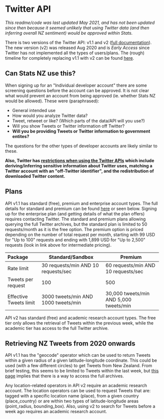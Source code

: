 # Twitter API
*This readme/code was last updated May 2021, and has not been updated since then because it seemed unlikely that using Twitter data (and then inferring overall NZ sentiment) would be approved within Stats.*

There is two versions of the Twitter API: v1.1 and v2 ([full documentation](https://developer.twitter.com/en/docs/twitter-api/rate-limits)). The new version (v2) was released Aug 2020 and is _Early Access_ since Twitter has not implemented all the types of users/plans. The (rough) timeline for completely replacing v1.1 with v2 can be found [here](https://developer.twitter.com/en/products/twitter-api/early-access/guide#rollingout).

## Can Stats NZ use this?
When signing up for an "Individual developer account" there are some screening questions before the account can be approved. It is not clear what would prevent an account from being approved (ie. whether Stats NZ would be allowed). These were (paraphrased):
- General intended use
- How would you analyze Twitter data?
- Tweet, retweet or like? (Which parts of the data/API will you use?)
- Will you show Tweets or Twitter information off Twitter?
- **Will you be providing Tweets or Twitter information to government entites?**

The questions for the other types of developer accounts are likely similar to these.

**Also, Twitter has [restrictions when using the Twitter APIs](https://developer.twitter.com/en/developer-terms/more-on-restricted-use-cases) which include deriving/inferring sensitive information about Twitter uses, matching a Twitter account with an "off-Twitter identifier", and the redistribution of downloaded Twitter content.**

## Plans
API v1.1 has standard (free), premium and enterprise account types. The full details for standard and premium can be found [here](https://developer.twitter.com/en/pricing/search-fullarchive) or seen below. Signing up for the enterprise plan (and getting details of what the plan offers) requires contacting Twitter. The standard and premium plans allowing querying the full Twitter archives, but the standard plan is limited to 50 requests/month as it is the free option. The premium option is priced depending on the number of total request per month, starting with 99 USD for "Up to 100" requests and ending with 1,899 USD for "Up to 2,500" requests (look in link above for intermediate pricing).

Package                | Standard/Sandbox                    | Premium
:--------------------- | ----------------------------------- | --------------------------------------
Rate limit             | 30 requests/min AND 10 requests/sec | 60 requests/min AND 10 requests/sec
Tweets per request     | 100                                 | 500
Effective Tweets limit | 3000 tweets/min AND 1000 tweets/min | 30,000 tweets/min AND 5,000 tweets/min

API v2 has standard (free) and academic research account types. The free tier only allows the retrieval of Tweets within the previous week, while the academic tier has access to the full Twitter archive.

## Retrieving NZ Tweets from 2020 onwards
API v1.1 has the "geocode" operator which can be used to return Tweets within a given radius of a given latitude-longitude coordinate. This could be used (with a few different circles) to get Tweets from New Zealand. From brief testing, this seems to be limited to Tweets within the last week, but [this page](https://developer.twitter.com/en/pricing/search-fullarchive) implies that there is a way to access the full archives.

Any location-related operators in API v2 require an academic research account. The location operators can be used to request Tweets that are: tagged with a specific location name (place), from a given country (place_country) or are within two types of latitude-longitude areas (point_radius, bounding_box). Also, using v2 to search for Tweets before a week ago requires an academic research account.

